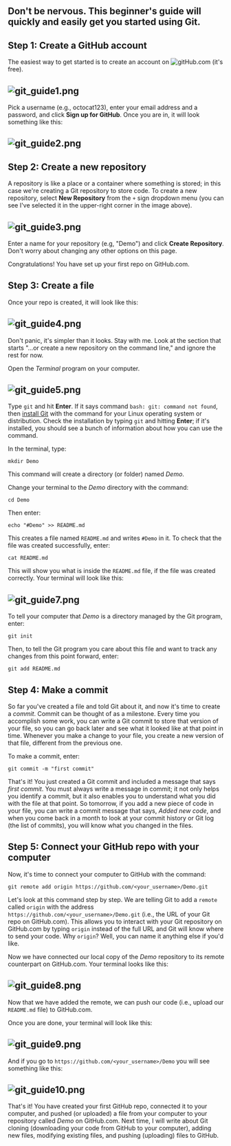 
## Don't be nervous. This beginner's guide will quickly and easily get you started using Git.

## Step 1: Create a GitHub account

The easiest way to get started is to create an account on ![gitHub.com](https://github.com/) (it's free).

## ![git_guide1.png](https://opensource.com/sites/default/files/u128651/git_guide1.png)

Pick a username (e.g., octocat123), enter your email address and a password, and click **Sign up for GitHub**. Once you are in, it will look something like this:

## ![git_guide2.png](https://opensource.com/sites/default/files/u128651/git_guide2.png)

## Step 2: Create a new repository

A repository is like a place or a container where something is stored; in this case we're creating a Git repository to store code. To create a new repository, select **New Repository** from the `+` sign dropdown menu (you can see I've selected it in the upper-right corner in the image above).

## ![git_guide3.png](https://opensource.com/sites/default/files/u128651/git_guide3.png)

Enter a name for your repository (e.g, "Demo") and click **Create Repository**. Don't worry about changing any other options on this page.

Congratulations! You have set up your first repo on GitHub.com.

## Step 3: Create a file

Once your repo is created, it will look like this:

## ![git_guide4.png](https://opensource.com/sites/default/files/u128651/git_guide4.png)

Don't panic, it's simpler than it looks. Stay with me. Look at the section that starts "...or create a new repository on the command line," and ignore the rest for now.

Open the _Terminal_ program on your computer.

## ![git_guide5.png](https://opensource.com/sites/default/files/u128651/git_guide5.png)

Type `git` and hit **Enter**. If it says command `bash: git: command not found`, then [install Git](https://www.linuxbabe.com/linux-server/install-git-verion-control-on-linux-debianubuntufedoraarchlinux#crt-2) with the command for your Linux operating system or distribution. Check the installation by typing `git` and hitting **Enter**; if it's installed, you should see a bunch of information about how you can use the command.

In the terminal, type:

```
mkdir Demo
```

This command will create a directory (or folder) named _Demo_.

Change your terminal to the _Demo_ directory with the command:

```
cd Demo
```

Then enter:

```
echo "#Demo" >> README.md
```

This creates a file named `README.md` and writes `#Demo` in it. To check that the file was created successfully, enter:

```
cat README.md
```

This will show you what is inside the `README.md` file, if the file was created correctly. Your terminal will look like this:

## ![git_guide7.png](https://opensource.com/sites/default/files/u128651/git_guide7.png)

To tell your computer that _Demo_ is a directory managed by the Git program, enter:

```
git init
```

Then, to tell the Git program you care about this file and want to track any changes from this point forward, enter:

```
git add README.md
```

## Step 4: Make a commit


So far you've created a file and told Git about it, and now it's time to create a _commit_. Commit can be thought of as a milestone. Every time you accomplish some work, you can write a Git commit to store that version of your file, so you can go back later and see what it looked like at that point in time. Whenever you make a change to your file, you create a new version of that file, different from the previous one.

To make a commit, enter:

```
git commit -m "first commit"
```

That's it! You just created a Git commit and included a message that says _first commit_. You must always write a message in commit; it not only helps you identify a commit, but it also enables you to understand what you did with the file at that point. So tomorrow, if you add a new piece of code in your file, you can write a commit message that says, _Added new code_, and when you come back in a month to look at your commit history or Git log (the list of commits), you will know what you changed in the files.

## Step 5: Connect your GitHub repo with your computer

Now, it's time to connect your computer to GitHub with the command:
<pre>
<span><code>git remote add origin https://github.com/&lt;your_username&gt;/Demo.git</code></span></pre>

Let's look at this command step by step. We are telling Git to add a `remote` called `origin` with the address `https://github.com/<your_username>/Demo.git` (i.e., the URL of your Git repo on GitHub.com). This allows you to interact with your Git repository on GitHub.com by typing `origin` instead of the full URL and Git will know where to send your code. Why `origin`? Well, you can name it anything else if you'd like.

Now we have connected our local copy of the _Demo_ repository to its remote counterpart on GitHub.com. Your terminal looks like this:

## ![git_guide8.png](https://opensource.com/sites/default/files/u128651/git_guide8.png)

Now that we have added the remote, we can push our code (i.e., upload our `README.md` file) to GitHub.com.

Once you are done, your terminal will look like this:

## ![git_guide9.png](https://opensource.com/sites/default/files/u128651/git_guide9.png)

And if you go to `https://github.com/<your_username>/Demo` you will see something like this:

## ![git_guide10.png](https://opensource.com/sites/default/files/u128651/git_guide10.png)

That's it! You have created your first GitHub repo, connected it to your computer, and pushed (or uploaded) a file from your computer to your repository called _Demo_ on GitHub.com. Next time, I will write about Git cloning (downloading your code from GitHub to your computer), adding new files, modifying existing files, and pushing (uploading) files to GitHub.

